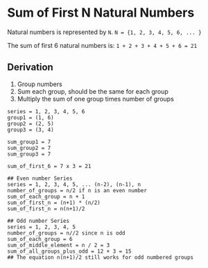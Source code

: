 # Sum of First N Natural Numbers

Natural numbers is represented by `N`.
```N = {1, 2, 3, 4, 5, 6, ... }```

The sum of first 6 natural numbers is:
```1 + 2 + 3 + 4 + 5 + 6 = 21```

## Derivation
1. Group numbers
2. Sum each group, should be the same for each group
3. Multiply the sum of one group times number of groups

```
series = 1, 2, 3, 4, 5, 6
group1 = (1, 6)
group2 = (2, 5)
group3 = (3, 4)

sum_group1 = 7
sum_group2 = 7
sum_group3 = 7

sum_of_first_6 = 7 x 3 = 21
```

```
## Even number Series
series = 1, 2, 3, 4, 5, ... (n-2), (n-1), n
number_of_groups = n/2 if n is an even number
sum_of_each_group = n + 1
sum_of_first_n = (n+1) * (n/2)
sum_of_first_n = n(n+1)/2
```

```
## Odd number Series
series = 1, 2, 3, 4, 5
number_of_groups = n//2 since n is odd
sum_of_each_group = 6
sum_of_middle_element = n / 2 = 3
sum_of_all_groups_plus_odd = 12 + 3 = 15
## The equation n(n+1)/2 still works for odd numbered groups
```
